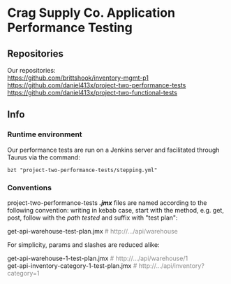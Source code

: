 # Crag Supply Co. Application Performance Testing

## Repositories

Our repositories: \
https://github.com/brittshook/inventory-mgmt-p1 \
https://github.com/daniel413x/project-two-performance-tests \
https://github.com/daniel413x/project-two-functional-tests

## Info

### Runtime environment

Our performance tests are run on a Jenkins server and facilitated through Taurus via the command:

`bzt "project-two-performance-tests/stepping.yml"`

### Conventions

project-two-performance-tests ***.jmx*** files are named according to the following convention: writing in kebab case, start with the method, e.g. get, post, follow with the *path tested* and suffix with "test plan":

get-api-warehouse-test-plan.jmx <span style="opacity:50%"># http://.../api/warehouse</span>

For simplicity, params and slashes are reduced alike:

get-api-warehouse-1-test-plan.jmx <span style="opacity:50%"># http://.../api/warehouse/1</span> \
get-api-inventory-category-1-test-plan.jmx <span style="opacity:50%"># http://.../api/inventory?category=1</span>
